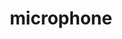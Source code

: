 ---
layout: smileys&emotion
title: microphone
emoji: microphone
permalink: 🎤.html
image: assets/img/3moji/microphone.png
---